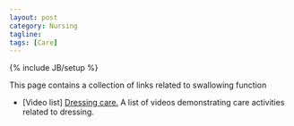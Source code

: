 ```yaml
---
layout: post
category: Nursing
tagline: 
tags: [Care]
---
```

{% include JB/setup %}

This page contains a collection of links related to swallowing function


* [Video list] [Dressing care.](https://www.minnanokaigo.com/channel/removable/) A list of videos demonstrating care activities related to dressing.
